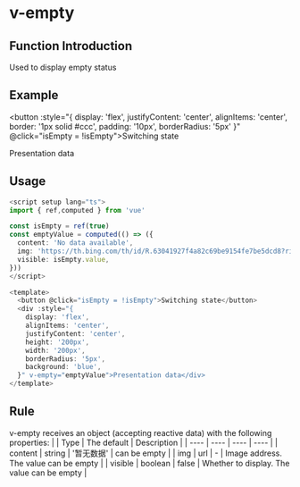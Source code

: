 # v-empty

## Function Introduction

Used to display empty status

## Example

<script setup lang="ts">
import { ref,reactive,computed } from 'vue'

const isEmpty = ref(true)
const emptyValue = computed(() => ({
  content: 'No data available',
  img: 'https://th.bing.com/th/id/R.63041927f4a82c69be9154fe7be5dcd8?rik=rEmOJUuEAW8hPQ&riu=http%3a%2f%2fpic.bizhi360.com%2fbbpic%2f22%2f1522.jpg&ehk=yPnRjbJRaymFBmY2UhpFn2DPanf0HBpPLctjo3h3vRA%3d&risl=&pid=ImgRaw&r=0',
  visible: isEmpty.value,
}))
</script>

<button
  :style="{
    display: 'flex',
    justifyContent: 'center',
    alignItems: 'center',
    border: '1px solid #ccc',
    padding: '10px',
    borderRadius: '5px'
    }" @click="isEmpty = !isEmpty">Switching state</button>
<div :style="{
  display: 'flex',
  alignItems: 'center',
  justifyContent: 'center',
  height: '200px',
  width: '200px',
  borderRadius: '5px',
  background: 'blue',
}" v-empty="emptyValue">Presentation data</div>

## Usage

```typescript {22}
<script setup lang="ts">
import { ref,computed } from 'vue'

const isEmpty = ref(true)
const emptyValue = computed(() => ({
  content: 'No data available',
  img: 'https://th.bing.com/th/id/R.63041927f4a82c69be9154fe7be5dcd8?rik=rEmOJUuEAW8hPQ&riu=http%3a%2f%2fpic.bizhi360.com%2fbbpic%2f22%2f1522.jpg&ehk=yPnRjbJRaymFBmY2UhpFn2DPanf0HBpPLctjo3h3vRA%3d&risl=&pid=ImgRaw&r=0',
  visible: isEmpty.value,
}))
</script>

<template>
  <button @click="isEmpty = !isEmpty">Switching state</button>
  <div :style="{
    display: 'flex',
    alignItems: 'center',
    justifyContent: 'center',
    height: '200px',
    width: '200px',
    borderRadius: '5px',
    background: 'blue',
  }" v-empty="emptyValue">Presentation data</div>
</template>
```

## Rule

v-empty receives an object (accepting reactive data) with the following properties:
| | Type | The default | Description |
|  ----  | ----  |  ----  | ----  |
| content | string | '暂无数据' | can be empty |
| img | url | - | Image address. The value can be empty |
| visible | boolean | false | Whether to display. The value can be empty |

<style scoped>
  table {
    display: table;
    width: 100%;
    border-collapse: collapse;
  }
  td {
    width: 25%;

  }
  th {
    width: 25%;
  }
</style>
